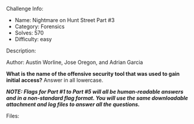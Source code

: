
Challenge Info:
 - Name: Nightmare on Hunt Street Part #3
 - Category: Forensics    
 - Solves: 570
 - Difficulty: easy


 Description:

 Author: Austin Worline, Jose Oregon, and Adrian Garcia  
  
**What is the name of the offensive security tool that was used to gain initial access?** Answer in all lowercase.   
  
 ***NOTE: Flags for Part \#1 to Part \#5 will all be human\-readable answers and in a non\-standard flag format. You will use the same downloadable attachment and log files to answer all the questions.***


 Files: 
